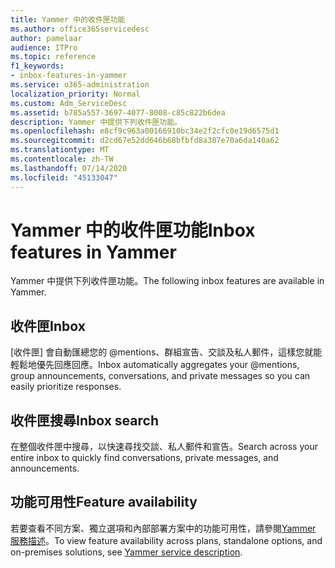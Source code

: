 ```yaml
---
title: Yammer 中的收件匣功能
ms.author: office365servicedesc
author: pamelaar
audience: ITPro
ms.topic: reference
f1_keywords:
- inbox-features-in-yammer
ms.service: o365-administration
localization_priority: Normal
ms.custom: Adm_ServiceDesc
ms.assetid: b785a557-3697-4077-8008-c85c822b6dea
description: Yammer 中提供下列收件匣功能。
ms.openlocfilehash: e8cf9c963a00166910bc34e2f2cfc0e19d6575d1
ms.sourcegitcommit: d2cd67e52dd646b68bfbfd8a387e70a6da140a62
ms.translationtype: MT
ms.contentlocale: zh-TW
ms.lasthandoff: 07/14/2020
ms.locfileid: "45133047"
---
```

# <a name="inbox-features-in-yammer"></a><span data-ttu-id="201cb-103">Yammer 中的收件匣功能</span><span class="sxs-lookup"><span data-stu-id="201cb-103">Inbox features in Yammer</span></span>

<span data-ttu-id="201cb-104">Yammer 中提供下列收件匣功能。</span><span class="sxs-lookup"><span data-stu-id="201cb-104">The following inbox features are available in Yammer.</span></span>
  
## <a name="inbox"></a><span data-ttu-id="201cb-105">收件匣</span><span class="sxs-lookup"><span data-stu-id="201cb-105">Inbox</span></span>

<span data-ttu-id="201cb-106">[收件匣] 會自動匯總您的 @mentions、群組宣告、交談及私人郵件，這樣您就能輕鬆地優先回應回應。</span><span class="sxs-lookup"><span data-stu-id="201cb-106">Inbox automatically aggregates your @mentions, group announcements, conversations, and private messages so you can easily prioritize responses.</span></span>
  
## <a name="inbox-search"></a><span data-ttu-id="201cb-107">收件匣搜尋</span><span class="sxs-lookup"><span data-stu-id="201cb-107">Inbox search</span></span>

<span data-ttu-id="201cb-108">在整個收件匣中搜尋，以快速尋找交談、私人郵件和宣告。</span><span class="sxs-lookup"><span data-stu-id="201cb-108">Search across your entire inbox to quickly find conversations, private messages, and announcements.</span></span>
  
## <a name="feature-availability"></a><span data-ttu-id="201cb-109">功能可用性</span><span class="sxs-lookup"><span data-stu-id="201cb-109">Feature availability</span></span>

<span data-ttu-id="201cb-110">若要查看不同方案、獨立選項和內部部署方案中的功能可用性，請參閱[Yammer 服務描述](yammer-service-description.md)。</span><span class="sxs-lookup"><span data-stu-id="201cb-110">To view feature availability across plans, standalone options, and on-premises solutions, see [Yammer service description](yammer-service-description.md).</span></span>
  

